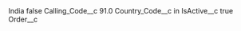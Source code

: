 <?xml version="1.0" encoding="UTF-8"?>
<CustomMetadata xmlns="http://soap.sforce.com/2006/04/metadata" xmlns:xsi="http://www.w3.org/2001/XMLSchema-instance" xmlns:xsd="http://www.w3.org/2001/XMLSchema">
    <label>India</label>
    <protected>false</protected>
    <values>
        <field>Calling_Code__c</field>
        <value xsi:type="xsd:double">91.0</value>
    </values>
    <values>
        <field>Country_Code__c</field>
        <value xsi:type="xsd:string">in</value>
    </values>
    <values>
        <field>IsActive__c</field>
        <value xsi:type="xsd:boolean">true</value>
    </values>
    <values>
        <field>Order__c</field>
        <value xsi:nil="true"/>
    </values>
</CustomMetadata>
